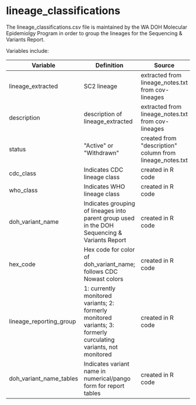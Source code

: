 # lineage_classifications

The lineage_classifications.csv file is maintained by the WA DOH Molecular Epidemiolgy Program in order to group the lineages for the Sequencing & Variants Report.

Variables include:

| Variable  | Definition | Source |
| ------------- | ------------- | ------------- |
| lineage_extracted  | SC2 lineage | extracted from lineage_notes.txt from cov-lineages  |
| description  | description of lineage_extracted | extracted from lineage_notes.txt from cov-lineages  |
| status  | "Active" or "Withdrawn" | created from "description" column from lineage_notes.txt  |
| cdc_class  | Indicates CDC lineage class | created in R code  |
| who_class  | Indicates WHO lineage class | created in R code  |
| doh_variant_name  | Indicates grouping of lineages into parent group used in the DOH Sequencing & Variants Report | created in R code  |
| hex_code  | Hex code for color of doh_variant_name; follows CDC Nowast colors | created in R code  |
| lineage_reporting_group  | 1: currently monitored variants; 2: formerly monitored variants; 3: formerly curculating variants, not monitored | created in R code  |
| doh_variant_name_tables  | Indicates variant name in numerical/pango form for report tables | created in R code  |

